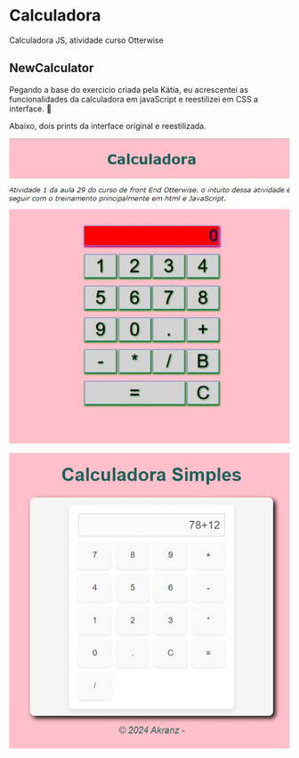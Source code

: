 # Calculadora
 Calculadora JS, atividade curso Otterwise


 ## NewCalculator

 Pegando a base do exercicio criada pela Kátia, eu acrescentei as funcionalidades da calculadora em javaScript e reestilizei em CSS a interface. 🙂

Abaixo, dois prints da interface original e reestilizada.

![Imagem 1](NewCalculator/Screenshot_2.jpg)

![Imagem 1](NewCalculator/Screenshot_3.jpg)

